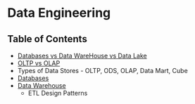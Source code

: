 # Data Engineering

## Table of Contents
* [Databases vs Data WareHouse vs Data Lake](DB_DWH_DL.md)
* [OLTP vs OLAP](OLTP_OLAP.md)
* Types of Data Stores - OLTP, ODS, OLAP, Data Mart, Cube
* [Databases](Databases.md)
* [Data Warehouse](DataWarehousing.md)
	* ETL Design Patterns
